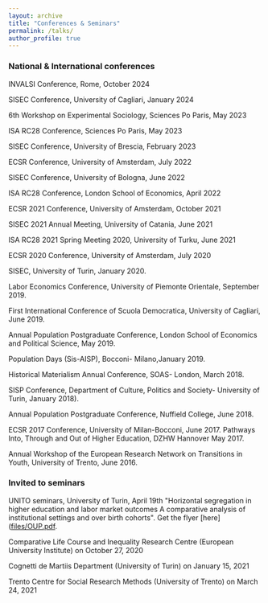 ```yaml
---
layout: archive
title: "Conferences & Seminars"
permalink: /talks/
author_profile: true
---
```


### National & International conferences

INVALSI Conference, Rome, October 2024

SISEC Conference, University of Cagliari, January 2024

6th Workshop on Experimental Sociology, Sciences Po Paris, May 2023

ISA RC28 Conference, Sciences Po Paris, May 2023

SISEC Conference, University of Brescia, February 2023

ECSR Conference, University of Amsterdam, July 2022

SISEC Conference, University of Bologna, June 2022

ISA RC28 Conference, London School of Economics, April 2022

ECSR 2021 Conference, University of Amsterdam, October 2021

SISEC 2021 Annual Meeting, University of Catania, June 2021

ISA RC28 2021 Spring Meeting 2020, University of Turku, June 2021

ECSR 2020 Conference, University of Amsterdam, July 2020

SISEC, University of Turin, January 2020.

Labor Economics Conference, University of Piemonte Orientale, September 2019.

First International Conference of Scuola Democratica, University of Cagliari, June 2019.

Annual Population Postgraduate Conference, London School of Economics and Political Science, May 2019.

Population Days (Sis-AISP), Bocconi- Milano,January 2019.

Historical Materialism Annual Conference, SOAS- London, March 2018.

SISP Conference, Department of Culture, Politics and Society- University of Turin, January 2018).

Annual Population Postgraduate Conference, Nuffield College, June 2018.

ECSR 2017 Conference, University of Milan-Bocconi, June 2017. Pathways Into, Through and Out of Higher Education, DZHW Hannover May 2017.

Annual Workshop of the European Research Network on Transitions in Youth, University of Trento, June 2016.


### Invited to seminars

UNITO seminars, University of Turin, April 19th "Horizontal segregation in higher education and labor market outcomes
A comparative analysis of institutional settings and over birth cohorts". Get the flyer [here]([files/OUP.pdf](https://guidosalza.github.io/files/OUP.pdf).

Comparative Life Course and Inequality Research Centre (European University Institute) on October 27, 2020

Cognetti de Martiis Department (University of Turin) on January 15, 2021

Trento Centre for Social Research Methods (University of Trento) on March 24, 2021

